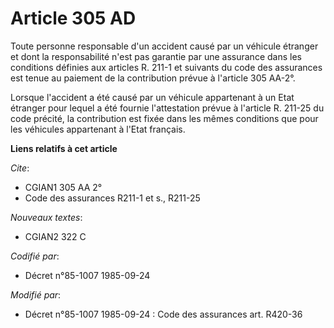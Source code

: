 # Article 305 AD

Toute personne responsable d'un accident causé par un véhicule étranger et dont la responsabilité n'est pas garantie par une
assurance dans les conditions définies aux articles R. 211-1 et suivants du code des assurances est tenue au paiement de la
contribution prévue à l'article 305 AA-2°.

Lorsque l'accident a été causé par un véhicule appartenant à un Etat étranger pour lequel a été fournie l'attestation prévue
à l'article R. 211-25 du code précité, la contribution est fixée dans les mêmes conditions que pour les véhicules appartenant
à l'Etat français.

**Liens relatifs à cet article**

_Cite_:

  - CGIAN1 305 AA 2°
  - Code des assurances R211-1 et s., R211-25

_Nouveaux textes_:

  - CGIAN2 322 C

_Codifié par_:

  - Décret n°85-1007 1985-09-24

_Modifié par_:

  - Décret n°85-1007 1985-09-24 : Code des assurances art. R420-36
